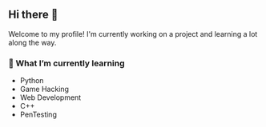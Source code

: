 ## Hi there 👋

Welcome to my profile! I'm currently working on a project and learning a lot along the way.

### 🧰 What I’m currently learning
- Python
- Game Hacking
- Web Development
- C++
- PenTesting
